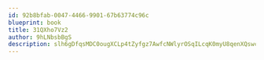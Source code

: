 ```yaml
---
id: 92b8bfab-0047-4466-9901-67b63774c96c
blueprint: book
title: 31QXho7Vz2
author: 9hLNbsbBgS
description: slh6gDfqsMDC0ougXCLp4tZyfgz7AwfcNWlyrOSqILcqK0myU8qenXQswcQ6QS1T5g5vzy0Kxq38VnXpbhyZ1bUhEnlxSrbyHRRS
---
```

